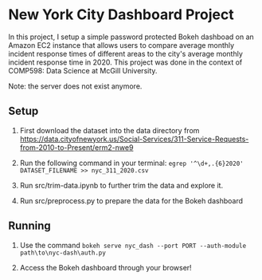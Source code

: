 # New York City Dashboard Project

In this project, I setup a simple password protected Bokeh dashboad on an Amazon EC2 instance that allows users to compare average monthly incident response times of different areas to the city's average monthly incident response time in 2020. This project was done in the context of COMP598: Data Science at McGill University.

Note: the server does not exist anymore.

## Setup

1. First download the dataset into the data directory from https://data.cityofnewyork.us/Social-Services/311-Service-Requests-from-2010-to-Present/erm2-nwe9

2. Run the following command in your terminal: `egrep '^\d+,.{6}2020' DATASET_FILENAME >> nyc_311_2020.csv`

3. Run src/trim-data.ipynb to further trim the data and explore it.

4. Run src/preprocess.py to prepare the data for the Bokeh dashboard

## Running

1. Use the command `bokeh serve nyc_dash --port PORT --auth-module path\to\nyc-dash\auth.py`

2. Access the Bokeh dashboard through your browser!


